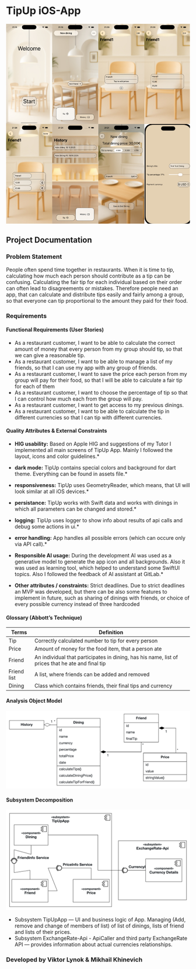 # TipUp iOS-App
![iOS-App](TipUp.jpg)

## Project Documentation

### Problem Statement

People often spend time together in restaurants. 
When it is time to tip, calculating how much each person should contribute as a tip can be confusing. 
Calculating the fair tip for each individual based on their order can often lead to disagreements or mistakes. 
Therefore people need an app, that can calculate and distribute tips easily and fairly among a group, so that everyone can tip proportional to the amount they paid for their food.

### Requirements

#### Functional Requirements (User Stories)
- As a restaurant customer, I want to be able to calculate the correct amount of money that every person from my group should tip, so that we can give a reasonable tip.
- As a restaurant customer, I want to be able to manage a list of my friends, so that I can use my app with any group of friends.
- As a restaurant customer, I want to save the price each person from my group will pay for their food, so that I will be able to calculate a fair tip for each of them
- As a restaurant customer, I want to choose the percentage of tip so that I can control how much each from the group will pay.
- As a restaurant customer, I want to get access to my previous dinings.
- As a restaurant customer, I want to be able to calculate the tip in different currencies so that I can tip with different currencies.

#### Quality Attributes & External Constraints
* **HIG usability:** Based on Apple HIG and suggestions of my Tutor I implemented all main screens of TipUp App. Mainly I followed the layout, icons and color guidelines.*

* **dark mode:** TipUp contains special colors and background for dart theme. Everything can be found in assets file.*

* **responsiveness:** TipUp uses GeometryReader, which means, that UI will look similar at all iOS devices.* 

* **persistance:** TipUp works with Swift data and works with dinings in which all parameters can be changed and stored.*

* **logging:** TipUp uses logger to show info about results of api calls and debug some actions in ui.*

* **error handling:** App handles all possible errors (which can occure only via API call).*

* **Responsible AI usage:** During the development AI was used as a generative model to generate the app icon and all backgrounds. Also it was used as learning tool, which helped to understand some SwiftUI topics. Also I followed the feedback of AI assistant at GitLab.*

* **Other attributes / constraints:** Strict deadlines. Due to strict deadlines an MVP was developed, but there can be also some features to implement in future, such as sharing of dinings with friends, or choice of every possible currency instead of three hardcoded

#### Glossary (Abbott’s Technique)
| Terms    | Definition      |
| ------------- | ------------- |
| Tip | Correctly calculated number to tip for every person |
| Price | Amount of money for the food item, that a person ate |
| Friend | An individual that participates in dining, has his name, list of prices that he ate and final tip |
| Friend list | A list, where friends can be added and removed |
| Dining | Class which contains friends, their final tips and currency |

#### Analysis Object Model
 
![Anlysis Object Model](AnlysisObjectModel.png) 

#### Subsystem Decomposition
![Subsystem Decomposition](SubsystemDecompositionDiagram.png)
* Subsystem TipUpApp — UI and business logic of App. Managing (Add, remove and change of members of list) of list of dinings, lists of friend and lists of their prices.
* Subsystem ExchangeRate-Api - ApiCaller and third party ExchangeRate API — provides information about actual currencies relationships.

### Developed by Viktor Lynok & Mikhail Khinevich
